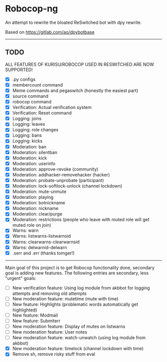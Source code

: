 # Robocop-ng

An attempt to rewrite the bloated ReSwitched bot with dpy rewrite.

Based on https://gitlab.com/ao/dpybotbase


---

## TODO

ALL FEATURES OF KURISU/ROBOCOP USED IN RESWITCHED ARE NOW SUPPORTED!

- [x] .py configs
- [x] membercount command
- [x] Meme commands and pegaswitch (honestly the easiest part)
- [x] source command
- [x] robocop command
- [x] Verification: Actual verification system
- [x] Verification: Reset command
- [x] Logging: joins
- [x] Logging: leaves
- [x] Logging: role changes
- [x] Logging: bans
- [x] Logging: kicks
- [x] Moderation: ban
- [x] Moderation: silentban
- [x] Moderation: kick
- [x] Moderation: userinfo
- [x] Moderation: approve-revoke (community)
- [x] Moderation: addhacker-removehacker (hacker)
- [x] Moderation: probate-unprobate (participant)
- [x] Moderation: lock-softlock-unlock (channel lockdown)
- [x] Moderation: mute-unmute
- [x] Moderation: playing
- [x] Moderation: botnickname
- [x] Moderation: nickname
- [x] Moderation: clear/purge
- [x] Moderation: restrictions (people who leave with muted role will get muted role on join)
- [x] Warns: warn
- [x] Warns: listwarns-listwarnsid
- [x] Warns: clearwarns-clearwarnsid
- [x] Warns: delwarnid-delwarn
- [x] .serr and .err (thanks tomger!)

---

Main goal of this project is to get Robocop functionality done, secondary goal is adding new features. The following entries are secondary, less "urgent" goals:

- [ ] New verification feature: Using log module from akbbot for logging attempts and removing old attempts
- [ ] New moderation feature: mutetime (mute with time)
- [ ] New feature: Highlights (problematic words automatically get highlighted)
- [ ] New feature: Modmail
- [ ] New feature: Submiterr
- [ ] New moderation feature: Display of mutes on listwarns
- [ ] New moderation feature: User notes
- [ ] New moderation feature: watch-unwatch (using log module from akbbot)
- [x] New moderation feature: timelock (channel lockdown with time)
- [x] Remove sh, remove risky stuff from eval

